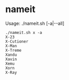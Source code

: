 # nameit
Usage: ./nameit.sh <initial letter> [-a|--all]

    ./nameit.sh x -a
    X-23
    X-Cutioner
    X-Man
    X-Treme
    Xandu
    Xavin
    Xemu
    Xorn
    X-Ray

